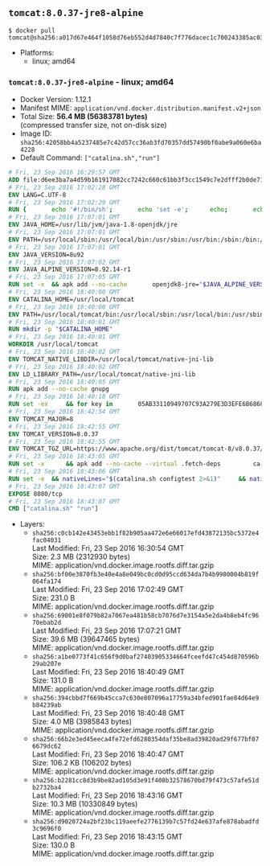 ## `tomcat:8.0.37-jre8-alpine`

```console
$ docker pull tomcat@sha256:a017d67e464f1058d76eb552d4d7840c7f776dacec1c700243385ac03018e771
```

-	Platforms:
	-	linux; amd64

### `tomcat:8.0.37-jre8-alpine` - linux; amd64

-	Docker Version: 1.12.1
-	Manifest MIME: `application/vnd.docker.distribution.manifest.v2+json`
-	Total Size: **56.4 MB (56383781 bytes)**  
	(compressed transfer size, not on-disk size)
-	Image ID: `sha256:42058bb4a5237485e7c42d57cc36ab3fd70357dd57490bf0abe9a060e6ba4228`
-	Default Command: `["catalina.sh","run"]`

```dockerfile
# Fri, 23 Sep 2016 16:29:57 GMT
ADD file:d6ee3ba7a4d59b161917082cc7242c660c61bb3f3cc1549c7e2dfff2b0de7104 in / 
# Fri, 23 Sep 2016 17:02:28 GMT
ENV LANG=C.UTF-8
# Fri, 23 Sep 2016 17:02:29 GMT
RUN { 		echo '#!/bin/sh'; 		echo 'set -e'; 		echo; 		echo 'dirname "$(dirname "$(readlink -f "$(which javac || which java)")")"'; 	} > /usr/local/bin/docker-java-home 	&& chmod +x /usr/local/bin/docker-java-home
# Fri, 23 Sep 2016 17:07:01 GMT
ENV JAVA_HOME=/usr/lib/jvm/java-1.8-openjdk/jre
# Fri, 23 Sep 2016 17:07:01 GMT
ENV PATH=/usr/local/sbin:/usr/local/bin:/usr/sbin:/usr/bin:/sbin:/bin:/usr/lib/jvm/java-1.8-openjdk/jre/bin:/usr/lib/jvm/java-1.8-openjdk/bin
# Fri, 23 Sep 2016 17:07:01 GMT
ENV JAVA_VERSION=8u92
# Fri, 23 Sep 2016 17:07:02 GMT
ENV JAVA_ALPINE_VERSION=8.92.14-r1
# Fri, 23 Sep 2016 17:07:05 GMT
RUN set -x 	&& apk add --no-cache 		openjdk8-jre="$JAVA_ALPINE_VERSION" 	&& [ "$JAVA_HOME" = "$(docker-java-home)" ]
# Fri, 23 Sep 2016 18:40:00 GMT
ENV CATALINA_HOME=/usr/local/tomcat
# Fri, 23 Sep 2016 18:40:00 GMT
ENV PATH=/usr/local/tomcat/bin:/usr/local/sbin:/usr/local/bin:/usr/sbin:/usr/bin:/sbin:/bin:/usr/lib/jvm/java-1.8-openjdk/jre/bin:/usr/lib/jvm/java-1.8-openjdk/bin
# Fri, 23 Sep 2016 18:40:01 GMT
RUN mkdir -p "$CATALINA_HOME"
# Fri, 23 Sep 2016 18:40:01 GMT
WORKDIR /usr/local/tomcat
# Fri, 23 Sep 2016 18:40:02 GMT
ENV TOMCAT_NATIVE_LIBDIR=/usr/local/tomcat/native-jni-lib
# Fri, 23 Sep 2016 18:40:02 GMT
ENV LD_LIBRARY_PATH=/usr/local/tomcat/native-jni-lib
# Fri, 23 Sep 2016 18:40:05 GMT
RUN apk add --no-cache gnupg
# Fri, 23 Sep 2016 18:40:18 GMT
RUN set -ex 	&& for key in 		05AB33110949707C93A279E3D3EFE6B686867BA6 		07E48665A34DCAFAE522E5E6266191C37C037D42 		47309207D818FFD8DCD3F83F1931D684307A10A5 		541FBE7D8F78B25E055DDEE13C370389288584E7 		61B832AC2F1C5A90F0F9B00A1C506407564C17A3 		713DA88BE50911535FE716F5208B0AB1D63011C7 		79F7026C690BAA50B92CD8B66A3AD3F4F22C4FED 		9BA44C2621385CB966EBA586F72C284D731FABEE 		A27677289986DB50844682F8ACB77FC2E86E29AC 		A9C5DF4D22E99998D9875A5110C01C5A2F6059E7 		DCFD35E0BF8CA7344752DE8B6FB21E8933C60243 		F3A04C595DB5B6A5F1ECA43E3B7BBB100D811BBE 		F7DA48BB64BCB84ECBA7EE6935CD23C10D498E23 	; do 		gpg --keyserver ha.pool.sks-keyservers.net --recv-keys "$key"; 	done
# Fri, 23 Sep 2016 18:42:54 GMT
ENV TOMCAT_MAJOR=8
# Fri, 23 Sep 2016 18:42:55 GMT
ENV TOMCAT_VERSION=8.0.37
# Fri, 23 Sep 2016 18:42:55 GMT
ENV TOMCAT_TGZ_URL=https://www.apache.org/dist/tomcat/tomcat-8/v8.0.37/bin/apache-tomcat-8.0.37.tar.gz
# Fri, 23 Sep 2016 18:43:05 GMT
RUN set -x 		&& apk add --no-cache --virtual .fetch-deps 		ca-certificates 		tar 		openssl 	&& wget -O tomcat.tar.gz "$TOMCAT_TGZ_URL" 	&& wget -O tomcat.tar.gz.asc "$TOMCAT_TGZ_URL.asc" 	&& gpg --batch --verify tomcat.tar.gz.asc tomcat.tar.gz 	&& tar -xvf tomcat.tar.gz --strip-components=1 	&& rm bin/*.bat 	&& rm tomcat.tar.gz* 		&& nativeBuildDir="$(mktemp -d)" 	&& tar -xvf bin/tomcat-native.tar.gz -C "$nativeBuildDir" --strip-components=1 	&& apk add --no-cache --virtual .native-build-deps 		apr-dev 		gcc 		libc-dev 		make 		"openjdk${JAVA_VERSION%%[-~bu]*}"="$JAVA_ALPINE_VERSION" 		openssl-dev 	&& ( 		export CATALINA_HOME="$PWD" 		&& cd "$nativeBuildDir/native" 		&& ./configure 			--libdir="$TOMCAT_NATIVE_LIBDIR" 			--prefix="$CATALINA_HOME" 			--with-apr="$(which apr-1-config)" 			--with-java-home="$(docker-java-home)" 			--with-ssl=yes 		&& make -j$(getconf _NPROCESSORS_ONLN) 		&& make install 	) 	&& runDeps="$( 		scanelf --needed --nobanner --recursive "$TOMCAT_NATIVE_LIBDIR" 			| awk '{ gsub(/,/, "\nso:", $2); print "so:" $2 }' 			| sort -u 			| xargs -r apk info --installed 			| sort -u 	)" 	&& apk add --virtual .tomcat-native-rundeps $runDeps 	&& apk del .fetch-deps .native-build-deps 	&& rm -rf "$nativeBuildDir" 	&& rm bin/tomcat-native.tar.gz
# Fri, 23 Sep 2016 18:43:06 GMT
RUN set -e 	&& nativeLines="$(catalina.sh configtest 2>&1)" 	&& nativeLines="$(echo "$nativeLines" | grep 'Apache Tomcat Native')" 	&& nativeLines="$(echo "$nativeLines" | sort -u)" 	&& if ! echo "$nativeLines" | grep 'INFO: Loaded APR based Apache Tomcat Native library' >&2; then 		echo >&2 "$nativeLines"; 		exit 1; 	fi
# Fri, 23 Sep 2016 18:43:07 GMT
EXPOSE 8080/tcp
# Fri, 23 Sep 2016 18:43:07 GMT
CMD ["catalina.sh" "run"]
```

-	Layers:
	-	`sha256:c0cb142e43453ebb1f82b905aa472e6e66017efd43872135bc5372e4fac04031`  
		Last Modified: Fri, 23 Sep 2016 16:30:54 GMT  
		Size: 2.3 MB (2312930 bytes)  
		MIME: application/vnd.docker.image.rootfs.diff.tar.gzip
	-	`sha256:bf00e3870fb3e40e4a8e049bc0cd0d95ccd634da7b4b9980004b819f064fa174`  
		Last Modified: Fri, 23 Sep 2016 17:02:49 GMT  
		Size: 231.0 B  
		MIME: application/vnd.docker.image.rootfs.diff.tar.gzip
	-	`sha256:69001e8f079b82a7067ea481b58cb7076d7e3154a5e2da4b8eb4fc9670ebab2d`  
		Last Modified: Fri, 23 Sep 2016 17:07:21 GMT  
		Size: 39.6 MB (39647465 bytes)  
		MIME: application/vnd.docker.image.rootfs.diff.tar.gzip
	-	`sha256:a1be0773f41c656f9d0baf27403905334664fceefd47c454d870596b29ab207e`  
		Last Modified: Fri, 23 Sep 2016 18:40:49 GMT  
		Size: 131.0 B  
		MIME: application/vnd.docker.image.rootfs.diff.tar.gzip
	-	`sha256:394cbbd7f669b45cca7c630e807096a17759a34bfed901fae84d64e9b84239ab`  
		Last Modified: Fri, 23 Sep 2016 18:40:48 GMT  
		Size: 4.0 MB (3985843 bytes)  
		MIME: application/vnd.docker.image.rootfs.diff.tar.gzip
	-	`sha256:66b2e3ed45eeca4fe72efd6280354daf35be8ad39820ad29f677bf076679dc62`  
		Last Modified: Fri, 23 Sep 2016 18:40:47 GMT  
		Size: 106.2 KB (106202 bytes)  
		MIME: application/vnd.docker.image.rootfs.diff.tar.gzip
	-	`sha256:b2281cc8d3b9be82ad105d3e91f408b32578670bd79f473c57afe51db2732ba4`  
		Last Modified: Fri, 23 Sep 2016 18:43:16 GMT  
		Size: 10.3 MB (10330849 bytes)  
		MIME: application/vnd.docker.image.rootfs.diff.tar.gzip
	-	`sha256:d9020724a2bf23bc119aeefe2776139b7c57fd24e637afe878abadfd3c9696f0`  
		Last Modified: Fri, 23 Sep 2016 18:43:15 GMT  
		Size: 130.0 B  
		MIME: application/vnd.docker.image.rootfs.diff.tar.gzip
